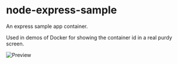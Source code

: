 # node-express-sample
An express sample app container.

Used in demos of Docker for showing the container id in a real purdy screen.

![Preview](https://raw.github.com/petegoo/node-express-sample/master/docs/preview.png)
